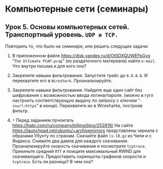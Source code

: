 # Компьютерные сети (семинары)

## Урок 5. Основы компьютерных сетей. Транспортный уровень. `UDP и TCP.`

Повторить то, что было на семинаре, или решить следущие задачи:

1. В приложенном файле <https://disk.yandex.ru/d/OtSDXQUWEFkGvg> “`The Ultimate PCAP.pcap`” (из раздаточного материала) найти `e-mail`. Что внутри письма и для кого оно?

2. Закрепите навыки фильтрования. Запустите трейс до `8.8.8.8`. И перехватите его в `Wireshark`. Проанализируйте.

3. Закрепите навыки фильтрования. Найдите еще один сайт без шифрования с возможностью ввода логина/пароля. (можно в гугл настроить соответствующую выдачу по запросу с ключом “`-inurl:https`” в конце). Перехватите их в Wiresharke, построив фильтр.

4. `*` Перед заданием прчоитать <https://habr.com/ru/company/billing/blog/252819/> На сайте <https://launchpad.net/ubuntu/+archivemirrors> представлены зеркала с образами Убунту по странам. Скачайте файл `ls-lR.gz` из Чили и с Яндекса. Снимите два дампа для каждого скачивания. Проанализируйте скорость скачивания и посмотрите `tcptrace`. Прикиньте средний `RTT` и поищите максимальный RWND для скачивающего.
Предоставить скриншоты графиков скорости и `tcptrace`. Есть ли разница? В чем она?
